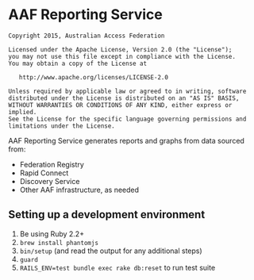# AAF Reporting Service

```
Copyright 2015, Australian Access Federation

Licensed under the Apache License, Version 2.0 (the "License");
you may not use this file except in compliance with the License.
You may obtain a copy of the License at

   http://www.apache.org/licenses/LICENSE-2.0

Unless required by applicable law or agreed to in writing, software
distributed under the License is distributed on an "AS IS" BASIS,
WITHOUT WARRANTIES OR CONDITIONS OF ANY KIND, either express or implied.
See the License for the specific language governing permissions and
limitations under the License.
```

AAF Reporting Service generates reports and graphs from data sourced from:

* Federation Registry
* Rapid Connect
* Discovery Service
* Other AAF infrastructure, as needed

## Setting up a development environment

1. Be using Ruby 2.2+
2. `brew install phantomjs`
3. `bin/setup` (and read the output for any additional steps)
4. `guard`
5. `RAILS_ENV=test bundle exec rake db:reset` to run test suite
